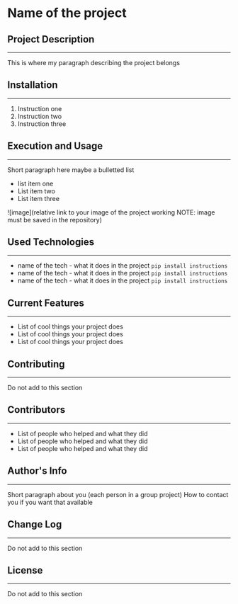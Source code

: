 # Name of the project

## Project Description
---
This is where my paragraph describing the project belongs  

## Installation
---
1. Instruction one
2. Instruction two
3. Instruction three  

## Execution and Usage
---
Short paragraph here maybe a bulletted list

+ list item one
+ List item two
+ List item three

![image](relative link to your image of the project working NOTE: image must be saved in the repository)  

## Used Technologies
---
+ name of the tech - what it does in the project
`pip install instructions`
+ name of the tech - what it does in the project
`pip install instructions`
+ name of the tech - what it does in the project
`pip install instructions`  

## Current Features
---
+ List of cool things your project does
+ List of cool things your project does
+ List of cool things your project does  

## Contributing
---
Do not add to this section  

## Contributors
---
+ List of people who helped and what they did
+ List of people who helped and what they did
+ List of people who helped and what they did  

## Author's Info
---
Short paragraph about you (each person in a group project)
How to contact you if you want that available  

## Change Log
---
Do not add to this section  

## License
---
Do not add to this section